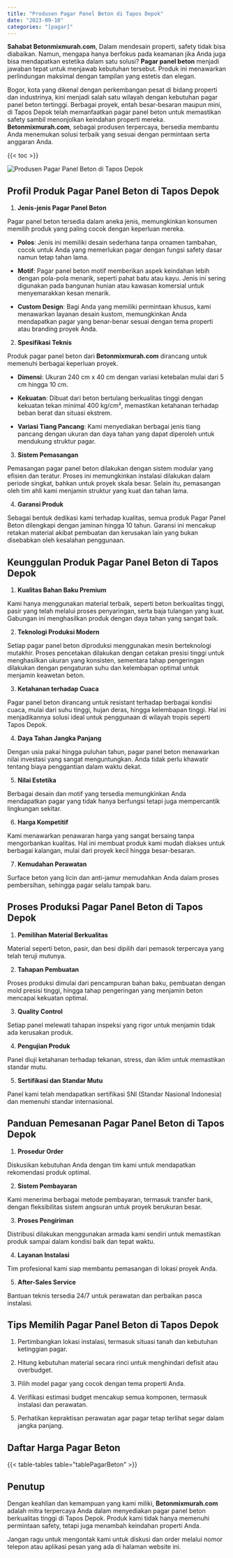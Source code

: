 ```yaml
---
title: "Produsen Pagar Panel Beton di Tapos Depok"
date: "2023-09-10"
categories: "[pagar]"
---
```


**Sahabat Betonmixmurah.com**, Dalam mendesain properti, safety tidak bisa diabaikan. Namun, mengapa hanya berfokus pada keamanan jika Anda juga bisa mendapatkan estetika dalam satu solusi? **Pagar panel beton** menjadi jawaban tepat untuk menjawab kebutuhan tersebut. Produk ini menawarkan perlindungan maksimal dengan tampilan yang estetis dan elegan.  

Bogor, kota yang dikenal dengan perkembangan pesat di bidang properti dan industrinya, kini menjadi salah satu wilayah dengan kebutuhan pagar panel beton tertinggi. Berbagai proyek, entah besar-besaran maupun mini, di Tapos Depok telah memanfaatkan pagar panel beton untuk memastikan safety sambil menonjolkan keindahan properti mereka. **Betonmixmurah.com**, sebagai produsen terpercaya, bersedia membantu Anda menemukan solusi terbaik yang sesuai dengan permintaan serta anggaran Anda.

{{< toc >}}

![Produsen Pagar Panel Beton di Tapos Depok](/images/pagar/pagar-beton-15.jpg)

## Profil Produk Pagar Panel Beton di Tapos Depok

1. **Jenis-jenis Pagar Panel Beton**  

Pagar panel beton tersedia dalam aneka jenis, memungkinkan konsumen memilih produk yang paling cocok dengan keperluan mereka.  

- **Polos**: Jenis ini memiliki desain sederhana tanpa ornamen tambahan, cocok untuk Anda yang memerlukan pagar dengan fungsi safety dasar namun tetap tahan lama.  

- **Motif**: Pagar panel beton motif memberikan aspek keindahan lebih dengan pola-pola menarik, seperti pahat batu atau kayu. Jenis ini sering digunakan pada bangunan hunian atau kawasan komersial untuk menyemarakkan kesan menarik.  

- **Custom Design**: Bagi Anda yang memiliki permintaan khusus, kami menawarkan layanan desain kustom, memungkinkan Anda mendapatkan pagar yang benar-benar sesuai dengan tema properti atau branding proyek Anda.  

2. **Spesifikasi Teknis**  

Produk pagar panel beton dari **Betonmixmurah.com** dirancang untuk memenuhi berbagai keperluan proyek.  

- **Dimensi**: Ukuran 240 cm x 40 cm dengan variasi ketebalan mulai dari 5 cm hingga 10 cm.  

- **Kekuatan**: Dibuat dari beton bertulang berkualitas tinggi dengan kekuatan tekan minimal 400 kg/cm², memastikan ketahanan terhadap beban berat dan situasi ekstrem.  

- **Variasi Tiang Pancang**: Kami menyediakan berbagai jenis tiang pancang dengan ukuran dan daya tahan yang dapat diperoleh untuk mendukung struktur pagar.  

3. **Sistem Pemasangan**  

Pemasangan pagar panel beton dilakukan dengan sistem modular yang efisien dan teratur. Proses ini memungkinkan instalasi dilakukan dalam periode singkat, bahkan untuk proyek skala besar. Selain itu, pemasangan oleh tim ahli kami menjamin struktur yang kuat dan tahan lama.  

4. **Garansi Produk**  

Sebagai bentuk dedikasi kami terhadap kualitas, semua produk Pagar Panel Beton dilengkapi dengan jaminan hingga 10 tahun. Garansi ini mencakup retakan material akibat pembuatan dan kerusakan lain yang bukan disebabkan oleh kesalahan penggunaan.

## Keunggulan Produk Pagar Panel Beton di Tapos Depok 

1. **Kualitas Bahan Baku Premium**  

Kami hanya menggunakan material terbaik, seperti beton berkualitas tinggi, pasir yang telah melalui proses penyaringan, serta baja tulangan yang kuat. Gabungan ini menghasilkan produk dengan daya tahan yang sangat baik.  

2. **Teknologi Produksi Modern**  

Setiap pagar panel beton diproduksi menggunakan mesin berteknologi mutakhir. Proses pencetakan dilakukan dengan cetakan presisi tinggi untuk menghasilkan ukuran yang konsisten, sementara tahap pengeringan dilakukan dengan pengaturan suhu dan kelembapan optimal untuk menjamin keawetan beton.  

3. **Ketahanan terhadap Cuaca**  

Pagar panel beton dirancang untuk resistant terhadap berbagai kondisi cuaca, mulai dari suhu tinggi, hujan deras, hingga kelembapan tinggi. Hal ini menjadikannya solusi ideal untuk penggunaan di wilayah tropis seperti Tapos Depok.  

4. **Daya Tahan Jangka Panjang**  

Dengan usia pakai hingga puluhan tahun, pagar panel beton menawarkan nilai investasi yang sangat menguntungkan. Anda tidak perlu khawatir tentang biaya penggantian dalam waktu dekat.  

5. **Nilai Estetika**  

Berbagai desain dan motif yang tersedia memungkinkan Anda mendapatkan pagar yang tidak hanya berfungsi tetapi juga mempercantik lingkungan sekitar.  

6. **Harga Kompetitif**  

Kami menawarkan penawaran harga yang sangat bersaing tanpa mengorbankan kualitas. Hal ini membuat produk kami mudah diakses untuk berbagai kalangan, mulai dari proyek kecil hingga besar-besaran.  

7. **Kemudahan Perawatan**  

Surface beton yang licin dan anti-jamur memudahkan Anda dalam proses pembersihan, sehingga pagar selalu tampak baru.

## Proses Produksi Pagar Panel Beton di Tapos Depok

1. **Pemilihan Material Berkualitas**  

Material seperti beton, pasir, dan besi dipilih dari pemasok terpercaya yang telah teruji mutunya.

2. **Tahapan Pembuatan**  

Proses produksi dimulai dari pencampuran bahan baku, pembuatan dengan mold presisi tinggi, hingga tahap pengeringan yang menjamin beton mencapai kekuatan optimal.

3. **Quality Control**  

Setiap panel melewati tahapan inspeksi yang rigor untuk menjamin tidak ada kerusakan produk.

4. **Pengujian Produk**  

Panel diuji ketahanan terhadap tekanan, stress, dan iklim untuk memastikan standar mutu.

5. **Sertifikasi dan Standar Mutu**  

Panel kami telah mendapatkan sertifikasi SNI (Standar Nasional Indonesia) dan memenuhi standar internasional.

## Panduan Pemesanan Pagar Panel Beton di Tapos Depok

1. **Prosedur Order**  

Diskusikan kebutuhan Anda dengan tim kami untuk mendapatkan rekomendasi produk optimal.

2. **Sistem Pembayaran**  

Kami menerima berbagai metode pembayaran, termasuk transfer bank, dengan fleksibilitas sistem angsuran untuk proyek berukuran besar.

3. **Proses Pengiriman**  

Distribusi dilakukan menggunakan armada kami sendiri untuk memastikan produk sampai dalam kondisi baik dan tepat waktu.

4. **Layanan Instalasi**  

Tim profesional kami siap membantu pemasangan di lokasi proyek Anda.

5. **After-Sales Service**  

Bantuan teknis tersedia 24/7 untuk perawatan dan perbaikan pasca instalasi.

## Tips Memilih Pagar Panel Beton di Tapos Depok

1. Pertimbangkan lokasi instalasi, termasuk situasi tanah dan kebutuhan ketinggian pagar.  

2. Hitung kebutuhan material secara rinci untuk menghindari defisit atau overbudget.  

3. Pilih model pagar yang cocok dengan tema properti Anda.  

4. Verifikasi estimasi budget mencakup semua komponen, termasuk instalasi dan perawatan.  

5. Perhatikan kepraktisan perawatan agar pagar tetap terlihat segar dalam jangka panjang.

## Daftar Harga Pagar Beton

{{< table-tables table="tablePagarBeton" >}}

## Penutup

Dengan keahlian dan kemampuan yang kami miliki, **Betonmixmurah.com** adalah mitra terpercaya Anda dalam menyediakan pagar panel beton berkualitas tinggi di Tapos Depok. Produk kami tidak hanya memenuhi permintaan safety, tetapi juga menambah keindahan properti Anda.  

Jangan ragu untuk mengontak kami untuk diskusi dan order melalui nomor telepon atau aplikasi pesan yang ada di halaman website ini.